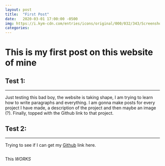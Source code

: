 ```yaml
---
layout: post
title:  "First Post"
date:   2020-03-01 17:00:00 -0500
img: https://i.kym-cdn.com/entries/icons/original/000/032/343/Screenshot_3.jpg
categories:
---
```

# This is my first post on this website of mine

Test 1:
----------
----------

Just testing this bad boy, the website is taking shape, I am trying to learn how to write paragraphs and everything. I am gonna make posts for every project I have made, a description of the project and then maybe an image (?). Finally, topped with the Github link to that project.

Test 2:
----------
----------

Trying to see if I can get my [Github][1] link here.

<img src="https://i.kym-cdn.com/entries/icons/original/000/032/343/Screenshot_3.jpg" alt="">

This *WORKS*

[1]: https://github.com/vijetmuley

